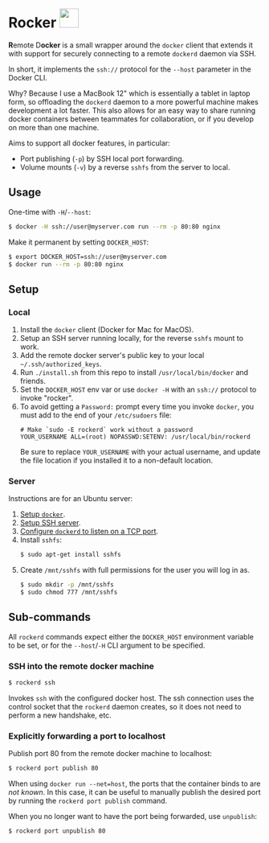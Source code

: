 # Rocker <img width="38" src="https://camo.githubusercontent.com/cd082848a3f8f00d426e36a8fe232a8d44b0e9c6/68747470733a2f2f656d6f6a692e736c61636b2d656467652e636f6d2f5430434151303054552f726f636b6f75742f326631653833663338623161643435392e676966" />

**R**emote D**ocker** is a small wrapper around the `docker` client that
extends it with support for securely connecting to a remote `dockerd` daemon
via SSH.

In short, it implements the `ssh://` protocol for the `--host` parameter in the
Docker CLI.

Why? Because I use a MacBook 12" which is essentially a tablet in laptop form,
so offloading the `dockerd` daemon to a more powerful machine makes development
a lot faster. This also allows for an easy way to share running docker
containers between teammates for collaboration, or if you develop on more than
one machine.

Aims to support all docker features, in particular:

 * Port publishing (`-p`) by SSH local port forwarding.
 * Volume mounts (`-v`) by a reverse `sshfs` from the server to local.


## Usage

One-time with `-H`/`--host`:

```bash
$ docker -H ssh://user@myserver.com run --rm -p 80:80 nginx
```

Make it permanent by setting `DOCKER_HOST`:

```bash
$ export DOCKER_HOST=ssh://user@myserver.com
$ docker run --rm -p 80:80 nginx
```


## Setup

### Local

 1. Install the `docker` client (Docker for Mac for MacOS).
 1. Setup an SSH server running locally, for the reverse `sshfs` mount to work.
 1. Add the remote docker server's public key to your local
    `~/.ssh/authorized_keys`.
 1. Run `./install.sh` from this repo to install `/usr/local/bin/docker` and
    friends.
 1. Set the `DOCKER_HOST` env var or use `docker -H` with an `ssh://` protocol to
    invoke "rocker".
 1. To avoid getting a `Password:` prompt every time you invoke `docker`, you
    must add to the end of your `/etc/sudoers` file:
    ```
    # Make `sudo -E rockerd` work without a password
    YOUR_USERNAME ALL=(root) NOPASSWD:SETENV: /usr/local/bin/rockerd
    ```
    Be sure to replace `YOUR_USERNAME` with your actual username, and update the
    file location if you installed it to a non-default location.

### Server

Instructions are for an Ubuntu server:

 1. [Setup `docker`](https://docs.docker.com/install/linux/docker-ce/ubuntu).
 1. [Setup SSH server](https://help.ubuntu.com/community/SSH/OpenSSH/Configuring).
 1. [Configure `dockerd` to listen on a TCP port](https://success.docker.com/article/how-do-i-enable-the-remote-api-for-dockerd).
 1. Install `sshfs`:
    ```bash
    $ sudo apt-get install sshfs
    ```
 1. Create `/mnt/sshfs` with full permissions for the user you will log in as.
    ```bash
    $ sudo mkdir -p /mnt/sshfs
    $ sudo chmod 777 /mnt/sshfs
    ```


## Sub-commands

All `rockerd` commands expect either the `DOCKER_HOST` environment variable to be
set, or for the `--host`/`-H` CLI argument to be specified.

### SSH into the remote docker machine

```bash
$ rockerd ssh
```

Invokes `ssh` with the configured docker host. The ssh connection uses the
control socket that the `rockerd` daemon creates, so it does not need to perform
a new handshake, etc.

### Explicitly forwarding a port to localhost

Publish port 80 from the remote docker machine to localhost:

```bash
$ rockerd port publish 80
```

When using `docker run --net=host`, the ports that the container binds to are
_not known_. In this case, it can be useful to manually publish the desired port
by running the `rockerd port publish` command.

When you no longer want to have the port being forwarded, use `unpublish`:

```bash
$ rockerd port unpublish 80
```
